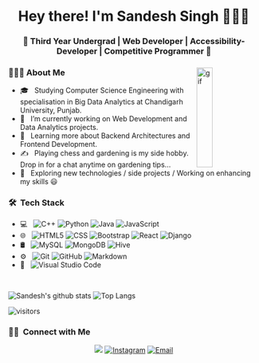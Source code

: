 <h1 align="center">Hey there! I'm Sandesh Singh 👨🏻‍💻 </h1>
<h3 align="center">🚀 Third Year Undergrad | Web Developer | Accessibility-Developer | Competitive Programmer 🚀</h3>
<div> 
<img width = "25%" align="right" alt="gif" height="200px" src="https://media.giphy.com/media/fwbZnTftCXVocKzfxR/giphy.gif" />
<div align="left"> 
  <h3> 👨🏻‍💻 About Me </h3>

  
  - 🎓 &nbsp; Studying Computer Science Engineering with specialisation in Big Data Analytics at Chandigarh University, Punjab.
  - 💼 &nbsp; I’m currently working on Web Development and Data Analytics projects.
  - 🌱 &nbsp; Learning more about Backend Architectures and Frontend Development.
  - ✍️ &nbsp; Playing chess and gardening is my side hobby. Drop in for a chat anytime on gardening tips...
  - 💪 &nbsp; Exploring new technologies / side projects / Working on enhancing my skills 😃
</div> 
</div>

<h3> 🛠 &nbsp;Tech Stack</h3>

- 💻 &nbsp;
  ![C++](https://img.shields.io/badge/-C++-333333?style=flat&logo=C%2B%2B&logoColor=00599C)
  ![Python](https://img.shields.io/badge/-Python-333333?style=flat&logo=python)
  ![Java](https://img.shields.io/badge/-Java-333333?style=flat&logo=Java&logoColor=007396)
  <!-- ![C](https://img.shields.io/badge/c-%2300599C.svg?style=for-the-badge&logo=c&logoColor=white) -->
  ![JavaScript](https://img.shields.io/badge/-JavaScript-333333?style=flat&logo=javascript)
  <!-- ![TypeScript](https://img.shields.io/badge/typescript-%23007ACC.svg?style=for-the-badge&logo=typescript&logoColor=white) -->
- 🌐 &nbsp;
  ![HTML5](https://img.shields.io/badge/-HTML5-333333?style=flat&logo=HTML5)
  ![CSS](https://img.shields.io/badge/-CSS-333333?style=flat&logo=CSS3&logoColor=1572B6)
  ![Bootstrap](https://img.shields.io/badge/-Bootstrap-333333?style=flat&logo=bootstrap&logoColor=563D7C)
  <!-- ![Node.js](https://img.shields.io/badge/-Node.js-333333?style=flat&logo=node.js) -->
  ![React](https://img.shields.io/badge/-React-333333?style=flat&logo=react)
  ![Django](https://img.shields.io/badge/-Django-333333?style=flat&logo=django)
  <!-- ![Redux](https://img.shields.io/badge/redux-%23593d88.svg?style=for-the-badge&logo=redux&logoColor=white) -->
- 🛢 &nbsp;
  ![MySQL](https://img.shields.io/badge/-MySQL-333333?style=flat&logo=mysql)
  ![MongoDB](https://img.shields.io/badge/-MongoDB-333333?style=flat&logo=mongodb)
  ![Hive](https://img.shields.io/badge/-Hive-333333?style=flat&logo=hive)
- ⚙️ &nbsp;
  ![Git](https://img.shields.io/badge/-Git-333333?style=flat&logo=git)
  ![GitHub](https://img.shields.io/badge/-GitHub-333333?style=flat&logo=github)
  ![Markdown](https://img.shields.io/badge/-Markdown-333333?style=flat&logo=markdown)
- 🔧 &nbsp;
  ![Visual Studio Code](https://img.shields.io/badge/-Visual%20Studio%20Code-333333?style=flat&logo=visual-studio-code&logoColor=007ACC)
  <!-- ![Android Studio](https://img.shields.io/badge/Android%20Studio-3DDC84.svg?style=for-the-badge&logo=android-studio&logoColor=white) -->
  <!-- ![Sublime Text](https://img.shields.io/badge/sublime_text-%23575757.svg?style=for-the-badge&logo=sublime-text&logoColor=important) -->

<br/>


![Sandesh's github stats](https://github-readme-stats.vercel.app/api?username=Sandeshsingh27&show_icons=true&hide=stars,issues&theme=gruvbox)
![Top Langs](https://github-readme-stats.vercel.app/api/top-langs/?username=Sandeshsingh27&layout=compact&theme=gruvbox)

![visitors](https://visitor-badge.glitch.me/badge?page_id=Sandeshsingh27.Sandeshsingh27&left_color=green&right_color=red)

<h3> 🤝🏻 &nbsp;Connect with Me </h3>

<p align="center">
<a href="https://www.linkedin.com/in/sandesh-singh-64290719a/"><img src="https://img.shields.io/badge/linkedin-%230077B5.svg?style=for-the-badge&logo=linkedin&logoColor=white"></a>
<a href="https://www.instagram.com/sandesh._.singh/"><img alt="Instagram" src="https://img.shields.io/badge/Instagram--blue?style=flat-square&logo=instagram"></a>
<a href="mailto:sandehsingh295@gmail.com"><img alt="Email" src="https://img.shields.io/badge/Email-blue?style=flat-square&logo=gmail"></a>
</p>
